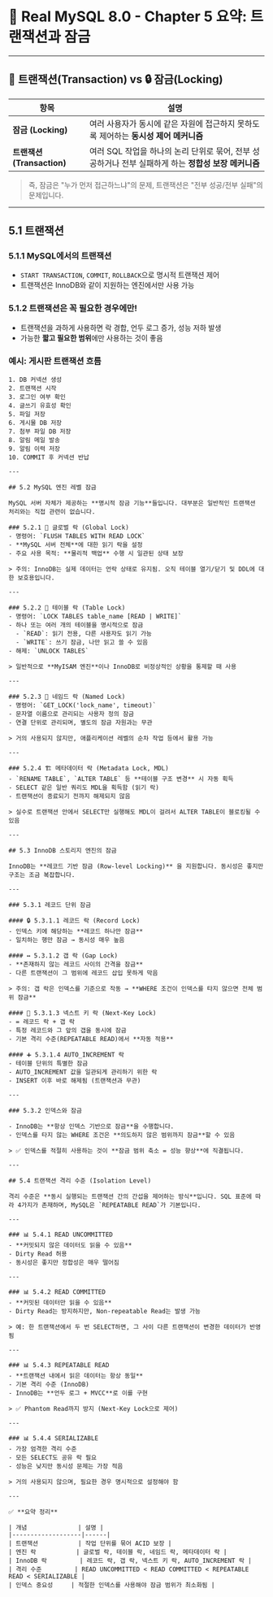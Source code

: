 # 📘 Real MySQL 8.0 - Chapter 5 요약: 트랜잭션과 잠금

---

## 🔄 트랜잭션(Transaction) vs 🔒 잠금(Locking)

| 항목       | 설명 |
|------------|------|
| **잠금 (Locking)** | 여러 사용자가 동시에 같은 자원에 접근하지 못하도록 제어하는 **동시성 제어 메커니즘** |
| **트랜잭션 (Transaction)** | 여러 SQL 작업을 하나의 논리 단위로 묶어, 전부 성공하거나 전부 실패하게 하는 **정합성 보장 메커니즘** |

> 즉, 잠금은 "누가 먼저 접근하느냐"의 문제, 트랜잭션은 "전부 성공/전부 실패"의 문제입니다.

---

## 5.1 트랜잭션

### 5.1.1 MySQL에서의 트랜잭션
- `START TRANSACTION`, `COMMIT`, `ROLLBACK`으로 명시적 트랜잭션 제어
- 트랜잭션은 InnoDB와 같이 지원하는 엔진에서만 사용 가능

### 5.1.2 트랜잭션은 꼭 필요한 경우에만!
- 트랜잭션을 과하게 사용하면 락 경합, 언두 로그 증가, 성능 저하 발생
- 가능한 **짧고 필요한 범위**에만 사용하는 것이 좋음

### 예시: 게시판 트랜잭션 흐름
```text
1. DB 커넥션 생성
2. 트랜잭션 시작
3. 로그인 여부 확인
4. 글쓰기 유효성 확인
5. 파일 저장
6. 게시물 DB 저장
7. 첨부 파일 DB 저장
8. 알림 메일 발송
9. 알림 이력 저장
10. COMMIT 후 커넥션 반납

---

## 5.2 MySQL 엔진 레벨 잠금

MySQL 서버 자체가 제공하는 **명시적 잠금 기능**들입니다. 대부분은 일반적인 트랜잭션 처리와는 직접 관련이 없습니다.

### 5.2.1 🔐 글로벌 락 (Global Lock)
- 명령어: `FLUSH TABLES WITH READ LOCK`
- **MySQL 서버 전체**에 대한 읽기 락을 설정
- 주요 사용 목적: **물리적 백업** 수행 시 일관된 상태 보장

> 주의: InnoDB는 실제 데이터는 언락 상태로 유지됨. 오직 테이블 열기/닫기 및 DDL에 대한 보호용입니다.

---

### 5.2.2 📁 테이블 락 (Table Lock)
- 명령어: `LOCK TABLES table_name [READ | WRITE]`
- 하나 또는 여러 개의 테이블을 명시적으로 잠금
  - `READ`: 읽기 전용, 다른 사용자도 읽기 가능
  - `WRITE`: 쓰기 잠금, 나만 읽고 쓸 수 있음
- 해제: `UNLOCK TABLES`

> 일반적으로 **MyISAM 엔진**이나 InnoDB로 비정상적인 상황을 통제할 때 사용

---

### 5.2.3 🔧 네임드 락 (Named Lock)
- 명령어: `GET_LOCK('lock_name', timeout)`
- 문자열 이름으로 관리되는 사용자 정의 잠금
- 연결 단위로 관리되며, 별도의 잠금 자원과는 무관

> 거의 사용되지 않지만, 애플리케이션 레벨의 순차 작업 등에서 활용 가능

---

### 5.2.4 🏗 메타데이터 락 (Metadata Lock, MDL)
- `RENAME TABLE`, `ALTER TABLE` 등 **테이블 구조 변경** 시 자동 획득
- SELECT 같은 일반 쿼리도 MDL을 획득함 (읽기 락)
- 트랜잭션이 종료되기 전까지 해제되지 않음

> 실수로 트랜잭션 안에서 SELECT만 실행해도 MDL이 걸려서 ALTER TABLE이 블로킹될 수 있음

---

## 5.3 InnoDB 스토리지 엔진의 잠금

InnoDB는 **레코드 기반 잠금 (Row-level Locking)** 을 지원합니다. 동시성은 좋지만 구조는 조금 복잡합니다.

---

### 5.3.1 레코드 단위 잠금

#### 🔒 5.3.1.1 레코드 락 (Record Lock)
- 인덱스 키에 해당하는 **레코드 하나만 잠금**
- 일치하는 행만 잠금 → 동시성 매우 높음

#### ↔ 5.3.1.2 갭 락 (Gap Lock)
- **존재하지 않는 레코드 사이의 간격을 잠금**
- 다른 트랜잭션이 그 범위에 레코드 삽입 못하게 막음

> 주의: 갭 락은 인덱스를 기준으로 작동 → **WHERE 조건이 인덱스를 타지 않으면 전체 범위 잠금**

#### 🔗 5.3.1.3 넥스트 키 락 (Next-Key Lock)
- = 레코드 락 + 갭 락
- 특정 레코드와 그 앞의 갭을 동시에 잠금
- 기본 격리 수준(REPEATABLE READ)에서 **자동 적용**

#### ➕ 5.3.1.4 AUTO_INCREMENT 락
- 테이블 단위의 특별한 잠금
- AUTO_INCREMENT 값을 일관되게 관리하기 위한 락
- INSERT 이후 바로 해제됨 (트랜잭션과 무관)

---

### 5.3.2 인덱스와 잠금

- InnoDB는 **항상 인덱스 기반으로 잠금**을 수행합니다.
- 인덱스를 타지 않는 WHERE 조건은 **의도하지 않은 범위까지 잠금**할 수 있음

> ✅ 인덱스를 적절히 사용하는 것이 **잠금 범위 축소 = 성능 향상**에 직결됩니다.

---

## 5.4 트랜잭션 격리 수준 (Isolation Level)

격리 수준은 **동시 실행되는 트랜잭션 간의 간섭을 제어하는 방식**입니다. SQL 표준에 따라 4가지가 존재하며, MySQL은 `REPEATABLE READ`가 기본입니다.

---

### 📊 5.4.1 READ UNCOMMITTED
- **커밋되지 않은 데이터도 읽을 수 있음**
- Dirty Read 허용
- 동시성은 좋지만 정합성은 매우 떨어짐

---

### 📊 5.4.2 READ COMMITTED
- **커밋된 데이터만 읽을 수 있음**
- Dirty Read는 방지하지만, Non-repeatable Read는 발생 가능

> 예: 한 트랜잭션에서 두 번 SELECT하면, 그 사이 다른 트랜잭션이 변경한 데이터가 반영됨

---

### 📊 5.4.3 REPEATABLE READ
- **트랜잭션 내에서 읽은 데이터는 항상 동일**
- 기본 격리 수준 (InnoDB)
- InnoDB는 **언두 로그 + MVCC**로 이를 구현

> ✅ Phantom Read까지 방지 (Next-Key Lock으로 제어)

---

### 📊 5.4.4 SERIALIZABLE
- 가장 엄격한 격리 수준
- 모든 SELECT도 공유 락 필요
- 성능은 낮지만 동시성 문제는 가장 적음

> 거의 사용되지 않으며, 필요한 경우 명시적으로 설정해야 함

---

✅ **요약 정리**

| 개념              | 설명 |
|-------------------|------|
| 트랜잭션           | 작업 단위를 묶어 ACID 보장 |
| 엔진 락           | 글로벌 락, 테이블 락, 네임드 락, 메타데이터 락 |
| InnoDB 락         | 레코드 락, 갭 락, 넥스트 키 락, AUTO_INCREMENT 락 |
| 격리 수준         | READ UNCOMMITTED < READ COMMITTED < REPEATABLE READ < SERIALIZABLE |
| 인덱스 중요성     | 적절한 인덱스를 사용해야 잠금 범위가 최소화됨 |

